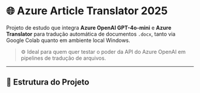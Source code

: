 # 🌐 Azure Article Translator 2025

Projeto de estudo que integra **Azure OpenAI GPT-4o-mini** e **Azure Translator** para tradução automática de documentos `.docx`, tanto via Google Colab quanto em ambiente local Windows.  
> ⚙️ Ideal para quem quer testar o poder da API do Azure OpenAI em pipelines de tradução de arquivos.

---

## 🚀 Estrutura do Projeto

